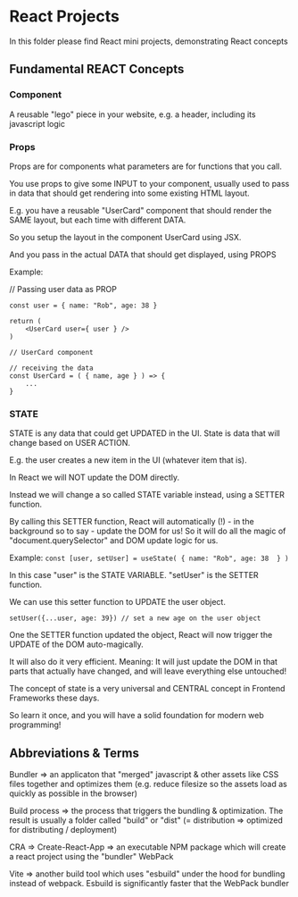 # React Projects

In this folder please find React mini projects, demonstrating React concepts

## Fundamental REACT Concepts

### Component

A reusable "lego" piece in your website, e.g. a header, including its javascript logic

### Props

Props are for components what parameters are for functions that you call. 

You use props to give some INPUT to your component, usually used to pass in data that should get rendering into some existing HTML layout.

E.g. you have a reusable "UserCard" component that should render the SAME layout, but each time with different DATA.

So you setup the layout in the component UserCard using JSX.

And you pass in the actual DATA that should get displayed, using PROPS

Example: 

// Passing user data as PROP

```
const user = { name: "Rob", age: 38 }

return (
	<UserCard user={ user } />
)
```

```
// UserCard component

// receiving the data
const UserCard = ( { name, age } ) => {
	...
}
```

### STATE

STATE is any data that could get UPDATED in the UI.
State is data that will change based on USER ACTION.

E.g. the user creates a new item in the UI (whatever item that is).

In React we will NOT update the DOM directly.

Instead we will change a so called STATE variable instead, using a SETTER function. 

By calling this SETTER function, React will automatically (!) - in the background so to say - update the DOM for us! So it will do all the magic of "document.querySelector" and DOM update logic for us. 

Example: 
`const [user, setUser] = useState( { name: "Rob", age: 38  } )` 

In this case "user" is the STATE VARIABLE. "setUser" is the SETTER function.

We can use this setter function to UPDATE the user object. 

`setUser({...user, age: 39}) // set a new age on the user object`

One the SETTER function updated the object, React will now trigger the UPDATE of the DOM auto-magically.

It will also do it very efficient. Meaning: It will just update the DOM in that parts that actually have changed, and will leave everything else untouched!

The concept of state is a very universal and CENTRAL concept in Frontend Frameworks these days.

So learn it once, and you will have a solid foundation for modern web programming!




## Abbreviations & Terms

Bundler => an applicaton that "merged" javascript & other assets like CSS files together and optimizes them (e.g. reduce filesize so the assets load as quickly as possible in the browser)

Build process => the process that triggers the bundling & optimization. The result is usually a folder called "build" or "dist" (= distribution => optimized for distributing / deployment)

CRA => Create-React-App => an executable NPM package which will create a react project using the "bundler" WebPack

Vite => another build tool which uses "esbuild" under the hood for bundling instead of webpack. Esbuild is significantly faster that the WebPack bundler

